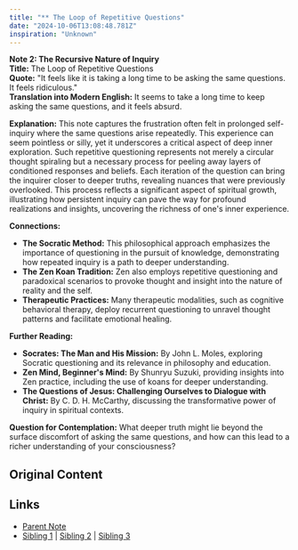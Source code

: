 ```yaml
---
title: "** The Loop of Repetitive Questions"
date: "2024-10-06T13:08:48.781Z"
inspiration: "Unknown"
---
```


  
**Note 2: The Recursive Nature of Inquiry**  
**Title:** The Loop of Repetitive Questions  
**Quote:** "It feels like it is taking a long time to be asking the same questions. It feels ridiculous."  
**Translation into Modern English:** It seems to take a long time to keep asking the same questions, and it feels absurd.  

**Explanation:** This note captures the frustration often felt in prolonged self-inquiry where the same questions arise repeatedly. This experience can seem pointless or silly, yet it underscores a critical aspect of deep inner exploration. Such repetitive questioning represents not merely a circular thought spiraling but a necessary process for peeling away layers of conditioned responses and beliefs. Each iteration of the question can bring the inquirer closer to deeper truths, revealing nuances that were previously overlooked. This process reflects a significant aspect of spiritual growth, illustrating how persistent inquiry can pave the way for profound realizations and insights, uncovering the richness of one's inner experience.  

**Connections:**  
- **The Socratic Method:** This philosophical approach emphasizes the importance of questioning in the pursuit of knowledge, demonstrating how repeated inquiry is a path to deeper understanding.  
- **The Zen Koan Tradition:** Zen also employs repetitive questioning and paradoxical scenarios to provoke thought and insight into the nature of reality and the self.  
- **Therapeutic Practices:** Many therapeutic modalities, such as cognitive behavioral therapy, deploy recurrent questioning to unravel thought patterns and facilitate emotional healing.  

**Further Reading:**  
- **Socrates: The Man and His Mission:** By John L. Moles, exploring Socratic questioning and its relevance in philosophy and education.  
- **Zen Mind, Beginner's Mind:** By Shunryu Suzuki, providing insights into Zen practice, including the use of koans for deeper understanding.  
- **The Questions of Jesus: Challenging Ourselves to Dialogue with Christ:** By C. D. H. McCarthy, discussing the transformative power of inquiry in spiritual contexts.  

**Question for Contemplation:** What deeper truth might lie beyond the surface discomfort of asking the same questions, and how can this lead to a richer understanding of your consciousness?  



## Original Content



## Links

- [Parent Note](/parent-note.md)
- [Sibling 1](/zettel1.md) | [Sibling 2](/zettel2.md) | [Sibling 3](/zettel3.md)
